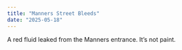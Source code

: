 ```yaml
---
title: "Manners Street Bleeds"
date: "2025-05-18"
---
```


A red fluid leaked from the Manners entrance. It’s not paint.
